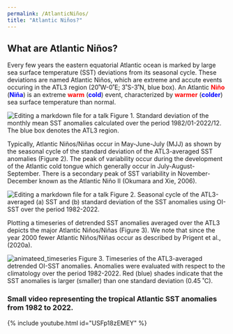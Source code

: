 ```yaml
---
permalink: /AtlanticNiños/
title: "Atlantic Niños?"
---
```




## What are Atlantic Niños? 
Every few years the eastern equatorial Atlantic ocean is marked by large sea surface temperature (SST) deviations from its seasonal cycle. These deviations are named Atlantic Niños, which are extreme and accute events occuring in the ATL3 region (20˚W-0˚E; 3˚S-3˚N, blue box). An Atlantic <span style="color:red">**Niño**</span> (<span style="color:blue">**Niña**</span>) is an extreme <span style="color:red"> **warm** </span> (<span style="color:blue">**cold**</span>) event, characterized by <span style="color:red">**warmer**</span> (<span style="color:blue">**colder**</span>) sea surface temperature than normal. 

![Editing a markdown file for a talk](https://raw.githubusercontent.com/aprig/arthurprigent/master/_pages/figure_atl3.png)
Figure 1. Standard deviation of the monthly mean SST anomalies calculated over the period 1982/01-2022/12. The blue box denotes the ATL3 region. 

Typically, Atlantic Niños/Niñas occur in May-June-July (MJJ) as shown by the seasonal cycle of the standard deviation of the ATL3-averaged SST anomalies (Figure 2). The peak of variability occur during the development of the Atlantic cold tongue which generally occur in July-August-September. There is a secondary peak of SST variability in November-December known as the Atlantic Niño II (Okumara and Xie, 2006).

![Editing a markdown file for a talk](https://raw.githubusercontent.com/aprig/arthurprigent/master/_pages/figure_seasonal_cycles_atl3.png)
Figure 2. Seasonal cycle of the ATL3-averaged (a) SST and (b) standard deviation of the SST anomalies using OI-SST over the period 1982-2022. 

Plotting a timeseries of detrended SST anomalies averaged over the ATL3 depicts the major Atlantic Niños/Niñas (Figure 3). We note that since the year 2000 fewer Atlantic Niños/Niñas occur as described by Prigent et al., (2020a). 

![animateed_timeseries](https://github.com/aprig/arthurprigent/blob/master/_pages/animation_8.gif?raw=true)
Figure 3. Timeseries of the ATL3-averaged detrended OI-SST anomalies. Anomalies were evaluated with respect to the climatology over the period 1982-2022. Red (blue) shades indicate that the SST anomalies is larger (smaller) than one standard deviation (0.45 ˚C).  


### Small video representing the tropical Atlantic SST anomalies from 1982 to 2022. 

{% include youtube.html id="USFp18zEMEY" %}
